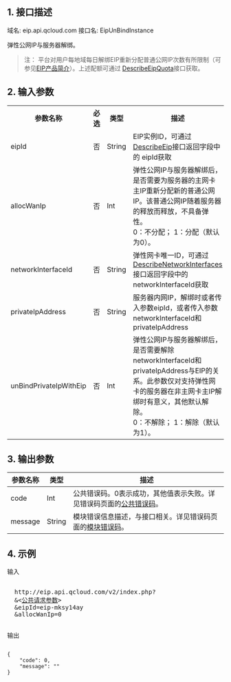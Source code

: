 ## 1. 接口描述
 
域名: eip.api.qcloud.com
接口名: EipUnBindInstance

弹性公网IP与服务器解绑。
>注：
平台对用户每地域每日解绑EIP重新分配普通公网IP次数有所限制（可参见<a href="/doc/product/213/1941" title="/doc/product/213/1941">EIP产品简介</a>）。上述配额可通过 <a href="/doc/api/229/%E6%9F%A5%E8%AF%A2%E5%BC%B9%E6%80%A7%E5%85%AC%E7%BD%91IP%E9%85%8D%E9%A2%9D" title="DescribeEipQuota">DescribeEipQuota</a>接口获取。

 

## 2. 输入参数
 

<table class="t"><tbody><tr>
<th><b>参数名称</b></th>
<th><b>必选</b></th>
<th><b>类型</b></th>
<th><b>描述</b></th>
<tr>
<td> eipId <td> 否 <td> String <td> EIP实例ID，可通过<a href="/doc/api/229/%E6%9F%A5%E8%AF%A2%E5%BC%B9%E6%80%A7%E5%85%AC%E7%BD%91IP%E5%88%97%E8%A1%A8" title="DescribeEipQuota">DescribeEip</a>接口返回字段中的 eipId获取
<tr>
<td> allocWanIp <td> 否 <td> Int <td> 弹性公网IP与服务器解绑后，是否需要为服务器的主网卡主IP重新分配新的普通公网IP。该普通公网IP随着服务器的释放而释放，不具备弹性。<br>0：不分配； 1：分配（默认为0）。
<tr>
<td> networkInterfaceId <td> 否 <td> String <td> 弹性网卡唯一ID，可通过<a href="/doc/api/245/4814" title="DescribeNetworkInterfaces">DescribeNetworkInterfaces</a>接口返回字段中的networkInterfaceId获取
<tr>
<td> privateIpAddress <td> 否 <td> String <td> 服务器内网IP，解绑时或者传入参数eipId，或者传入参数networkInterfaceId和privateIpAddress
<tr>
<td> unBindPrivateIpWithEip <td> 否 <td> Int <td> 弹性公网IP与服务器解绑后，是否需要解除networkInterfaceId和privateIpAddress与EIP的关系。此参数仅对支持弹性网卡的服务器在非主网卡主IP解绑时有意义，其他默认解除。<br>0：不解除； 1：解除（默认为1）。
</tbody></table>

 

## 3. 输出参数
 

| 参数名称 | 类型 | 描述 |
|---------|---------|---------|
| code | Int | 公共错误码。0表示成功，其他值表示失败。详见错误码页面的[公共错误码](/document/api/377/4173)。|
| message | String | 模块错误信息描述，与接口相关。详见错误码页面的[模块错误码](/doc/api/372/%E9%94%99%E8%AF%AF%E7%A0%81#2.E3.80.81.E6.A8.A1.E5.9D.97.E9.94.99.E8.AF.AF.E7.A0.81)。|


 

## 4. 示例
 
输入
<pre>

  http://eip.api.qcloud.com/v2/index.php?
  &<<a href="/doc/api/229/6976">公共请求参数</a>>
  &eipId=eip-mksy14ay
  &allocWanIp=0

</pre>

输出
```

{
    "code": 0,
    "message": ""
}

```

